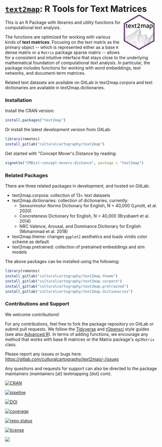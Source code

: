 # [`text2map`](https://culturalcartography.gitlab.io/text2map/): R Tools for Text Matrices <img src="man/figures/logo.png" align="right" height="120" />

This is an R Package with libraries and utility functions for computational text analysis.

The functions are optimized for working with various kinds of **text matrices**. Focusing on the text matrix as the primary object -- which is represented either as a base `R` dense matrix or a `Matrix` package sparse matrix -- allows for a consistent and intuitive interface that stays close to the underlying mathematical foundation of computational text analysis. In particular, the package includes functions for working with word embeddings, text networks, and document-term matrices.

Related text datasets are available on GitLab in text2map.corpora and text dictionaries are available in text2map.dictionaries.

### Installation

Install the CRAN version:

```r
install.packages("text2map")
```

Or install the latest development version from GitLab:

``` r
library(remotes)
install_gitlab("culturalcartography/text2map")
```

Get started with "Concept Mover's Distance by reading:

```r
vignette("CMDist-concept-movers-distance", package = "text2map")
```

### Related Packages

There are three related packages in development, and hosted on GitLab: 

- text2map.corpora: collection of 13+ text datasets
- text2map.dictionaries: collection of dictionaries, currently:
    - Sensorimotor Norms Dictionary for English, N = 40,000 (Lynott, et al. 2020)
    - Concreteness Dictionary for English, N = 40,000 (Brysbaert et al. 2014)
    - NRC Valence, Arousal, and Dominance Dictionary for English (Mohammad et al. 2018)
- text2map.theme: changes `ggplot2` aesthetics and loads viridis color scheme as default
- text2map.pretrained: collection of pretrained embeddings and stm models

The above packages can be installed using the following:

```r
library(remotes)
install_gitlab("culturalcartography/text2map.theme")
install_gitlab("culturalcartography/text2map.corpora")
install_gitlab("culturalcartography/text2map.pretrained")
install_gitlab("culturalcartography/text2map.dictionaries")
```

### Contributions and Support

We welcome contributions! 

For any contributions, feel free to fork the package repository on GitLab or submit pull requests. We follow the [Tidyverse](https://style.tidyverse.org/) and [rOpensci](https://devguide.ropensci.org/building.html) style guides (see also [Advanced R](http://adv-r.had.co.nz/Style.html)). In terms of adding functions, we encourage any method that works with base R matrices or the Matrix package's `dgCMatrix` class.

Please report any issues or bugs here: https://gitlab.com/culturalcartography/text2map/-/issues

Any questions and requests for support can also be directed to the package maintainers (maintainers [at] textmapping [dot] com).

<!-- badges: start -->

[![CRAN](https://user-content.gitlab-static.net/2c1d3fa0363b0d2990145498a602380b6f39c810/68747470733a2f2f7777772e722d706b672e6f72672f6261646765732f76657273696f6e2f74657874326d6170)](https://cran.r-project.org/package=text2map)

[![pipeline](https://gitlab.com/culturalcartography/text2map/badges/master/pipeline.svg)](https://gitlab.com/culturalcartography/text2map/-/commits/master)

[![DOI](https://joss.theoj.org/papers/10.21105/joss.03741/status.svg)](https://doi.org/10.21105/joss.03741)

[![coverage](https://gitlab.com/culturalcartography/text2map/badges/master/coverage.svg)](https://gitlab.com/culturalcartography/text2map/-/commits/master)

[![repo status](https://www.repostatus.org/badges/latest/wip.svg)](https://www.repostatus.org/#wip)

[![license](https://img.shields.io/badge/License-MIT-blue.svg)](https://opensource.org/licenses/MIT) 

[![](https://cranlogs.r-pkg.org/badges/text2map)](https://cran.r-project.org/package=text2map)

<!-- badges: end -->
